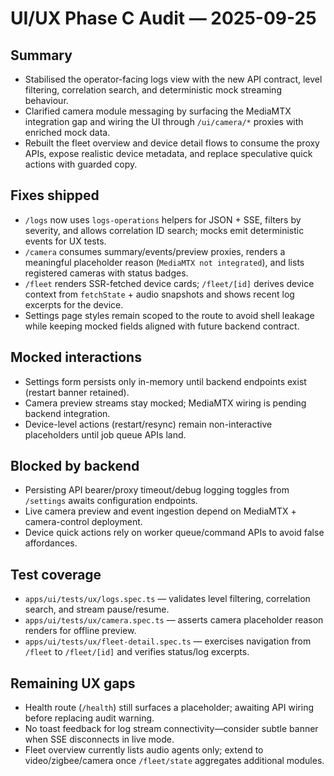 # UI/UX Phase C Audit — 2025-09-25

## Summary
- Stabilised the operator-facing logs view with the new API contract, level filtering, correlation search, and deterministic mock streaming behaviour.
- Clarified camera module messaging by surfacing the MediaMTX integration gap and wiring the UI through `/ui/camera/*` proxies with enriched mock data.
- Rebuilt the fleet overview and device detail flows to consume the proxy APIs, expose realistic device metadata, and replace speculative quick actions with guarded copy.

## Fixes shipped
- `/logs` now uses `logs-operations` helpers for JSON + SSE, filters by severity, and allows correlation ID search; mocks emit deterministic events for UX tests.
- `/camera` consumes summary/events/preview proxies, renders a meaningful placeholder reason (`MediaMTX not integrated`), and lists registered cameras with status badges.
- `/fleet` renders SSR-fetched device cards; `/fleet/[id]` derives device context from `fetchState` + audio snapshots and shows recent log excerpts for the device.
- Settings page styles remain scoped to the route to avoid shell leakage while keeping mocked fields aligned with future backend contract.

## Mocked interactions
- Settings form persists only in-memory until backend endpoints exist (restart banner retained).
- Camera preview streams stay mocked; MediaMTX wiring is pending backend integration.
- Device-level actions (restart/resync) remain non-interactive placeholders until job queue APIs land.

## Blocked by backend
- Persisting API bearer/proxy timeout/debug logging toggles from `/settings` awaits configuration endpoints.
- Live camera preview and event ingestion depend on MediaMTX + camera-control deployment.
- Device quick actions rely on worker queue/command APIs to avoid false affordances.

## Test coverage
- `apps/ui/tests/ux/logs.spec.ts` — validates level filtering, correlation search, and stream pause/resume.
- `apps/ui/tests/ux/camera.spec.ts` — asserts camera placeholder reason renders for offline preview.
- `apps/ui/tests/ux/fleet-detail.spec.ts` — exercises navigation from `/fleet` to `/fleet/[id]` and verifies status/log excerpts.

## Remaining UX gaps
- Health route (`/health`) still surfaces a placeholder; awaiting API wiring before replacing audit warning.
- No toast feedback for log stream connectivity—consider subtle banner when SSE disconnects in live mode.
- Fleet overview currently lists audio agents only; extend to video/zigbee/camera once `/fleet/state` aggregates additional modules.
